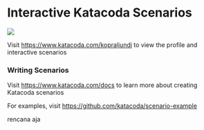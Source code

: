# Interactive Katacoda Scenarios

[![](http://shields.katacoda.com/katacoda/kopraljundi/count.svg)](https://www.katacoda.com/kopraljundi "Get your profile on Katacoda.com")

Visit https://www.katacoda.com/kopraljundi to view the profile and interactive scenarios

### Writing Scenarios
Visit https://www.katacoda.com/docs to learn more about creating Katacoda scenarios

For examples, visit https://github.com/katacoda/scenario-example

rencana aja
